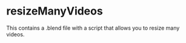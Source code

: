 # resizeManyVideos
This contains a .blend file with a script that allows you to resize many videos.

